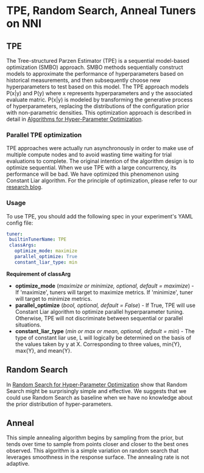 TPE, Random Search, Anneal Tuners on NNI
===

## TPE

The Tree-structured Parzen Estimator (TPE) is a sequential model-based optimization (SMBO) approach. SMBO methods sequentially construct models to approximate the performance of hyperparameters based on historical measurements, and then subsequently choose new hyperparameters to test based on this model. The TPE approach models P(x|y) and P(y) where x represents hyperparameters and y the associated evaluate matric. P(x|y) is modeled by transforming the generative process of hyperparameters, replacing the distributions of the configuration prior with non-parametric densities. This optimization approach is described in detail in [Algorithms for Hyper-Parameter Optimization](https://papers.nips.cc/paper/4443-algorithms-for-hyper-parameter-optimization.pdf). ​

### Parallel TPE optimization

TPE approaches were actually run asynchronously in order to make use of multiple compute nodes and to avoid wasting time waiting for trial evaluations to complete. The original intention of the algorithm design is to optimize sequential. When we use TPE with a large concurrency, its performance will be bad. We have optimized this phenomenon using Constant Liar algorithm. For the principle of optimization, please refer to our [research blog](../CommunitySharings/ParallelizingTpeSearch.md).

### Usage

 To use TPE, you should add the following spec in your experiment's YAML config file:

 ```yaml
tuner:
  builtinTunerName: TPE
  classArgs:
    optimize_mode: maximize
    parallel_optimize: True
    constant_liar_type: min
```

**Requirement of classArg**
* **optimize_mode** (*maximize or minimize, optional, default = maximize*) - If 'maximize', tuners will target to maximize metrics. If 'minimize', tuner will target to minimize metrics.
* **parallel_optimize** (*bool, optional, default = False*) - If True, TPE will use Constant Liar algorithm to optimize parallel hyperparameter tuning. Otherwise, TPE will not discriminate between sequential or parallel situations.
* **constant_liar_type** (*min or max or mean, optional, default = min*) - The type of constant liar use, L will logically be determined on the basis of the values taken by y at X. Corresponding to three values, min{Y}, max{Y}, and mean{Y}.


## Random Search

In [Random Search for Hyper-Parameter Optimization](http://www.jmlr.org/papers/volume13/bergstra12a/bergstra12a.pdf) show that Random Search might be surprisingly simple and effective. We suggests that we could use Random Search as baseline when we have no knowledge about the prior distribution of hyper-parameters.

## Anneal

This simple annealing algorithm begins by sampling from the prior, but tends over time to sample from points closer and closer to the best ones observed. This algorithm is a simple variation on random search that leverages smoothness in the response surface. The annealing rate is not adaptive.
